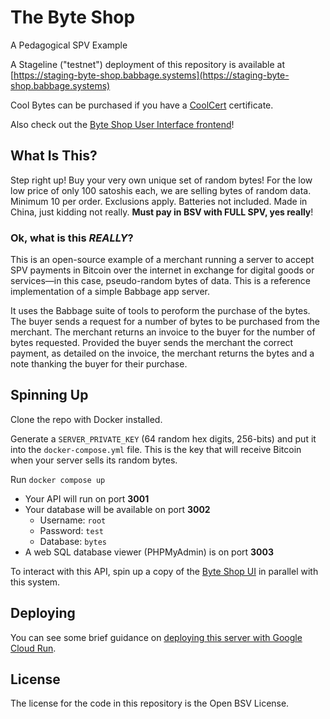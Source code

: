 # The Byte Shop

A Pedagogical SPV Example

A Stageline ("testnet") deployment of this repository is available at [https://staging-byte-shop.babbage.systems](https://staging-byte-shop.babbage.systems)

Cool Bytes can be purchased if you have a [CoolCert](https://github.com/p2ppsr/coolcert) certificate.

Also check out the [Byte Shop User Interface frontend](https://github.com/p2ppsr/byte-shop-ui)!

## What Is This?

Step right up! Buy your very own unique set of random bytes! For the low low price of only 100 satoshis each, we are selling bytes of random data. Minimum 10 per order. Exclusions apply. Batteries not included. Made in China, just kidding not really. **Must pay in BSV with FULL SPV, yes really**!

### Ok, what is this *REALLY*?

This is an open-source example of a merchant running a server to accept SPV payments in Bitcoin over the internet in exchange for digital goods or services—in this case, pseudo-random bytes of data. This is a reference implementation of a simple Babbage app server.

It uses the Babbage suite of tools to peroform the purchase of the bytes. The buyer sends a request for a number of bytes to be purchased from the merchant. The merchant returns an invoice to the buyer for the number of bytes requested. Provided the buyer sends the merchant the correct payment, as detailed on the invoice, the merchant returns the bytes and a note thanking the buyer for their purchase.

## Spinning Up

Clone the repo with Docker installed.

Generate a `SERVER_PRIVATE_KEY` (64 random hex digits, 256-bits) and put it into the `docker-compose.yml` file. This is the key that will receive Bitcoin when your server sells its random bytes.

Run `docker compose up`
- Your API will run on port **3001**
- Your database will be available on port **3002**
  - Username: `root`
  - Password: `test`
  - Database: `bytes`
- A web SQL database viewer (PHPMyAdmin) is on port **3003**

To interact with this API, spin up a copy of the [Byte Shop UI](https://github.com/p2ppsr/byte-shop-ui) in parallel with this system.

## Deploying

You can see some brief guidance on [deploying this server with Google Cloud Run](DEPLOYING.md).

## License

The license for the code in this repository is the Open BSV License.
